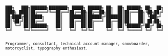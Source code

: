 ```

███╗   ███╗███████╗████████╗ █████╗ ██████╗ ██╗  ██╗ ██████╗ ██╗  ██╗
████╗ ████║██╔════╝╚══██╔══╝██╔══██╗██╔══██╗██║  ██║██╔═══██╗╚██╗██╔╝
██╔████╔██║█████╗     ██║   ███████║██████╔╝███████║██║   ██║ ╚███╔╝ 
██║╚██╔╝██║██╔══╝     ██║   ██╔══██║██╔═══╝ ██╔══██║██║   ██║ ██╔██╗ 
██║ ╚═╝ ██║███████╗   ██║   ██║  ██║██║     ██║  ██║╚██████╔╝██╔╝ ██╗
╚═╝     ╚═╝╚══════╝   ╚═╝   ╚═╝  ╚═╝╚═╝     ╚═╝  ╚═╝ ╚═════╝ ╚═╝  ╚═╝


Programmer, consultant, technical account manager, snowboarder, motorcyclist, typography enthusiast.

```

<!---
metaphox/metaphox is a ✨ special ✨ repository because its `README.md` (this file) appears on your GitHub profile.
You can click the Preview link to take a look at your changes.
--->
